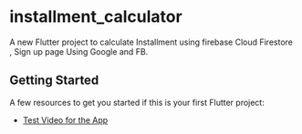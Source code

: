 # installment_calculator

A new Flutter project to calculate Installment using firebase Cloud Firestore , Sign up page Using Google and FB.

## Getting Started

A few resources to get you started if this is your first Flutter project:

- [Test Video for the App](https://drive.google.com/file/d/13ZPPEe0HWYTkEJgwa18juGD9c0pr7mcS/view?usp=sharing)
